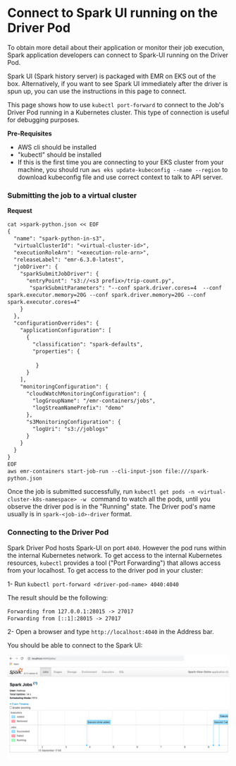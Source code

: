 # **Connect to Spark UI running on the Driver Pod**

To obtain more detail about their application or monitor their job execution, Spark application developers can connect to Spark-UI running on the Driver Pod.

Spark UI (Spark history server) is packaged with EMR on EKS out of the box. Alternatively, if you want to see Spark UI immediately after the driver is spun up, you can use the instructions in this page to connect.

This page shows how to use `kubectl port-forward` to connect to the Job's Driver Pod running in a Kubernetes cluster. This type of connection is useful for debugging purposes.

**Pre-Requisites**

* AWS cli should be installed
* "kubectl" should be installed
* If this is the first time you are connecting to your EKS cluster from your machine, you should run `aws eks update-kubeconfig --name --region` to download kubeconfig file and use correct context to talk to API server.

### Submitting the job to a virtual cluster

**Request** 
```
cat >spark-python.json << EOF
{
  "name": "spark-python-in-s3", 
  "virtualClusterId": "<virtual-cluster-id>", 
  "executionRoleArn": "<execution-role-arn>", 
  "releaseLabel": "emr-6.3.0-latest", 
  "jobDriver": {
    "sparkSubmitJobDriver": {
      "entryPoint": "s3://<s3 prefix>/trip-count.py", 
       "sparkSubmitParameters": "--conf spark.driver.cores=4  --conf spark.executor.memory=20G --conf spark.driver.memory=20G --conf spark.executor.cores=4"
    }
  }, 
  "configurationOverrides": {
    "applicationConfiguration": [
      {
        "classification": "spark-defaults", 
        "properties": {
            
         }
      }
    ], 
    "monitoringConfiguration": {
      "cloudWatchMonitoringConfiguration": {
        "logGroupName": "/emr-containers/jobs", 
        "logStreamNamePrefix": "demo"
      }, 
      "s3MonitoringConfiguration": {
        "logUri": "s3://joblogs"
      }
    }
  }
}
EOF
aws emr-containers start-job-run --cli-input-json file:///spark-python.json
```


Once the job is submitted successfully, run `kubectl get pods -n <virtual-cluster-k8s-namespace> -w ` command to watch all the pods, until you observe the driver pod is in the "Running" state. The Driver pod's name usually is in `spark-<job-id>-driver` format.


### Connecting to the Driver Pod

Spark Driver Pod hosts Spark-UI on port `4040`. However the pod runs within the internal Kubernetes network. To get access to the internal Kubernetes resources, `kubectl` provides a tool ("Port Forwarding") that allows access from your localhost. To get access to the driver pod in your cluster:


1- Run ```kubectl port-forward <driver-pod-name> 4040:4040```

The result should be the following:


```
Forwarding from 127.0.0.1:28015 -> 27017
Forwarding from [::1]:28015 -> 27017
```

2- Open a browser and type `http://localhost:4040` in the Address bar.

You should be able to connect to the Spark UI:

![](../resources/screen-shot-spark-ui-driver.png)
